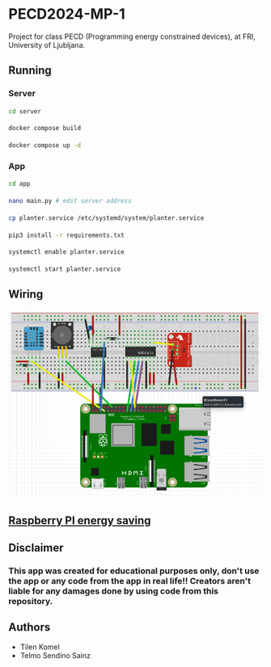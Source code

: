 # PECD2024-MP-1

Project for class PECD (Programming energy constrained devices), at FRI, University of Ljubljana.

## Running

### Server

```bash
cd server

docker compose build

docker compose up -d
```

### App

```bash
cd app

nano main.py # edit server address

cp planter.service /etc/systemd/system/planter.service

pip3 install -r requirements.txt

systemctl enable planter.service

systemctl start planter.service
```

## Wiring

![Wiring diagram](https://raw.githubusercontent.com/KomelT/PECD2024-MP-1/refs/heads/main/wiring/wiring.png)

## [Raspberry PI energy saving](https://github.com/KomelT/PECD2024-MP-1/tree/main/energy_saving)

## Disclaimer

### This app was created for educational purposes only, don't use the app or any code from the app in real life!! Creators aren't liable for any damages done by using code from this repository.

## Authors

- Tilen Komel
- Telmo Sendino Sainz

